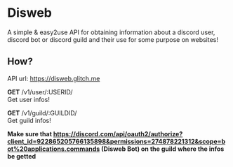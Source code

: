 # Disweb
A simple &amp; easy2use API for obtaining information about a discord user, discord bot or  discord guild and their use for some purpose on websites! 


## How?
API url: https://disweb.glitch.me

**GET** /v1/user/:USERID/\
Get user infos!


**GET** /v1/guild/:GUILDID/\
Get guild infos!

**Make sure that https://discord.com/api/oauth2/authorize?client_id=922865205766135898&permissions=274878221312&scope=bot%20applications.commands (Disweb Bot) on the guild where the infos be getted**
